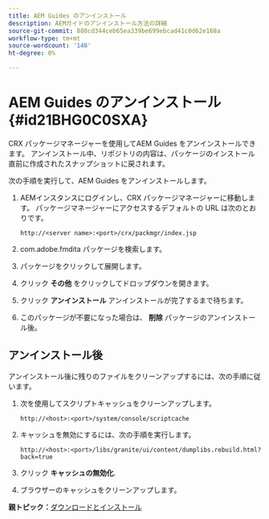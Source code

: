 ```yaml
---
title: AEM Guides のアンインストール
description: AEMガイドのアンインストール方法の詳細
source-git-commit: 880cd344ceb65ea339be699ebcad41c0d62e168a
workflow-type: tm+mt
source-wordcount: '148'
ht-degree: 0%

---
```


# AEM Guides のアンインストール {#id21BHG0C0SXA}

CRX パッケージマネージャーを使用してAEM Guides をアンインストールできます。 アンインストール中、リポジトリの内容は、パッケージのインストール直前に作成されたスナップショットに戻されます。

次の手順を実行して、AEM Guides をアンインストールします。

1. AEMインスタンスにログインし、CRX パッケージマネージャーに移動します。 パッケージマネージャーにアクセスするデフォルトの URL は次のとおりです。

   ```http
   http://<server name>:<port>/crx/packmgr/index.jsp
   ```

1. com.adobe.fmdita パッケージを検索します。
1. パッケージをクリックして展開します。
1. クリック **その他** をクリックしてドロップダウンを開きます。
1. クリック **アンインストール** アンインストールが完了するまで待ちます。
1. このパッケージが不要になった場合は、 **削除** パッケージのアンインストール後。

## アンインストール後

アンインストール後に残りのファイルをクリーンアップするには、次の手順に従います。

1. 次を使用してスクリプトキャッシュをクリーンアップします。

   ```http
   http://<host>:<port>/system/console/scriptcache
   ```

1. キャッシュを無効にするには、次の手順を実行します。

   ```http
   http://<host>:<port>/libs/granite/ui/content/dumplibs.rebuild.html?back=true
   ```

1. クリック **キャッシュの無効化**.
1. ブラウザーのキャッシュをクリーンアップします。

**親トピック：**[&#x200B;ダウンロードとインストール](download-install.md)
